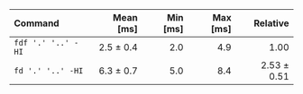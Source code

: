| Command | Mean [ms] | Min [ms] | Max [ms] | Relative |
|:---|---:|---:|---:|---:|
| `fdf '.' '..' -HI` | 2.5 ± 0.4 | 2.0 | 4.9 | 1.00 |
| `fd '.' '..' -HI` | 6.3 ± 0.7 | 5.0 | 8.4 | 2.53 ± 0.51 |
